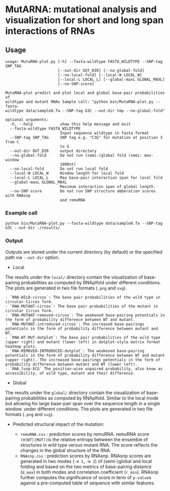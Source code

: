 # MutARNA: mutational analysis and visualization for short and long span interactions of RNAs

## Usage


```
usage: MutaRNA-plot.py [-h] --fasta-wildtype FASTA_WILDTYPE --SNP-tag SNP_TAG
                       [--out-dir OUT_DIR] [--no-global-fold]
                       [--no-local-fold] [--local-W LOCAL_W]
                       [--local-L LOCAL_L] [--global-maxL GLOBAL_MAXL]
                       [--no-SNP-score]

MutaRNA-plot predict and plot local and global base-pair probabilities of
wildtype and mutant RNAs Sample call: "python bin/MutaRNA-plot.py --fasta-
wildtype data/sample0.fa --SNP-tag G3C --out-dir tmp --no-global-fold"

optional arguments:
  -h, --help            show this help message and exit
  --fasta-wildtype FASTA_WILDTYPE
                        Input sequence wildtype in fasta format
  --SNP-tag SNP_TAG     SNP tag e.g. "C3G" for mutation at position 3 from C
                        to G
  --out-dir OUT_DIR     output directory
  --no-global-fold      Do not run (semi-)global fold (semi: max-window
                        1000nt)
  --no-local-fold       Do not run local fold
  --local-W LOCAL_W     Window length for local fold
  --local-L LOCAL_L     Max base-pair interaction span for local fold
  --global-maxL GLOBAL_MAXL
                        Maximum interaction span of global length.
  --no-SNP-score        Do not run SNP structure abberation scores with RNAsnp
                        and remuRNA

```


### Example call

`python bin/MutaRNA-plot.py --fasta-wildtype data/sample0.fa --SNP-tag G3C --out-dir ./results/`

### Output
Outputs are stored under the current directory (by default) or the specified path via `--out-dir` option. 

* Local 

The results under the `local/` directory contain the visualization of base-pairing probabilities as computed by RNAplfold under different conditions. The plots are generated in two file formats (`.png` and `svg`). 

    - `RNA-WILD-circos`: The base pair probabilities of the wild type in circular Circos form. 
    - `RNA-MUTANT-circos`: The base pair probabilities of the mutant in circular Circos form. 
    - `RNA-MUTANT-removed-circos`: The weakened base-pairing potentials in the form of probability difference between WT and mutant.
    - `RNA-MUTANT-introduced-circos`: The increased base-pairings potentials in the form of probability difference between mutant and WT.
    - `RNA-WT-MUT-dotplot`: The base pair probabilities of the wild type (upper right) and mutant (lower left) in dotplot-style matrix format heatmap plots.
    - `RNA-REMOVED-INTRODUCED-dotplot`: The weakened base-pairing potentials in the form of probability difference between WT and mutant (upper right). The increased base-pairings potentials in the form of probability difference between mutant and WT (lower left).
    - `RNA_lunp-ECG` The position-wise unpaired probability, also know as accessibility, of wild type, mutant and their difference.

* Global 

The results under the `global/` directory contain the visualization of base-pairing probabilities as computed by RNAplfold. Similar to the local mode but allowing for large base-pair span over the sequence length in a single window. under different conditions. The plots are generated in two file formats (`.png` and `svg`). 

* Predicted structural impact of the mutation:

    - `remuRNA.csv` : prediction scores by remuRNA. remuRNA score `(H(WT||MUT))`is the relative entropy between the ensemble of structures in wild type versus mutant RNA. The score reflects the changes in the global structure of the RNA.
    - `RNAsnp.csv` : prediction scores by RNAsnp. RNAsnp scores are generated in two modes (`-m 1`, `-m 2`) of  (semi-)global and local folding and based on the two metrics of base-pairing distance (`d_max`) in both modes and correlation coefficient (`r_min`). RNAsnp further computes the significance of score in term of  `p-value`s against a pre-computed table of sequence with similar features.
